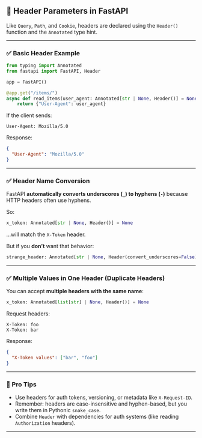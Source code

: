 ## 🧾 Header Parameters in FastAPI

Like `Query`, `Path`, and `Cookie`, headers are declared using the `Header()` function and the `Annotated` type hint.

---

### ✅ **Basic Header Example**

```python
from typing import Annotated
from fastapi import FastAPI, Header

app = FastAPI()

@app.get("/items/")
async def read_items(user_agent: Annotated[str | None, Header()] = None):
    return {"User-Agent": user_agent}
```

If the client sends:

```
User-Agent: Mozilla/5.0
```

Response:

```json
{
  "User-Agent": "Mozilla/5.0"
}
```

---

### ✅ **Header Name Conversion**

FastAPI **automatically converts underscores (`_`) to hyphens (`-`)** because HTTP headers often use hyphens.

So:
```python
x_token: Annotated[str | None, Header()] = None
```

...will match the `X-Token` header.

But if you **don’t** want that behavior:

```python
strange_header: Annotated[str | None, Header(convert_underscores=False)] = None
```

---

### ✅ **Multiple Values in One Header (Duplicate Headers)**

You can accept **multiple headers with the same name**:

```python
x_token: Annotated[list[str] | None, Header()] = None
```

Request headers:

```
X-Token: foo
X-Token: bar
```

Response:

```json
{
  "X-Token values": ["bar", "foo"]
}
```

---

### 🧠 Pro Tips

- Use headers for auth tokens, versioning, or metadata like `X-Request-ID`.
- Remember: headers are case-insensitive and hyphen-based, but you write them in Pythonic `snake_case`.
- Combine `Header` with dependencies for auth systems (like reading `Authorization` headers).

---
